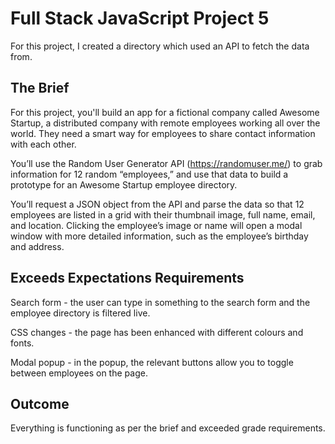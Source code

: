 # Full Stack JavaScript Project 5
For this project, I created a directory which used an API to fetch the data from.

## The Brief
For this project, you'll build an app for a fictional company called Awesome Startup, a distributed company with remote employees working all over the world. They need a smart way for employees to share contact information with each other.

You’ll use the Random User Generator API (https://randomuser.me/) to grab information for 12 random “employees,” and use that data to build a prototype for an Awesome Startup employee directory.

You’ll request a JSON object from the API and parse the data so that 12 employees are listed in a grid with their thumbnail image, full name, email, and location. Clicking the employee’s image or name will open a modal window with more detailed information, such as the employee’s birthday and address.

## Exceeds Expectations Requirements
Search form - the user can type in something to the search form and the employee directory is filtered live.

CSS changes - the page has been enhanced with different colours and fonts.

Modal popup - in the popup, the relevant buttons allow you to toggle between employees on the page.

## Outcome
Everything is functioning as per the brief and exceeded grade requirements.